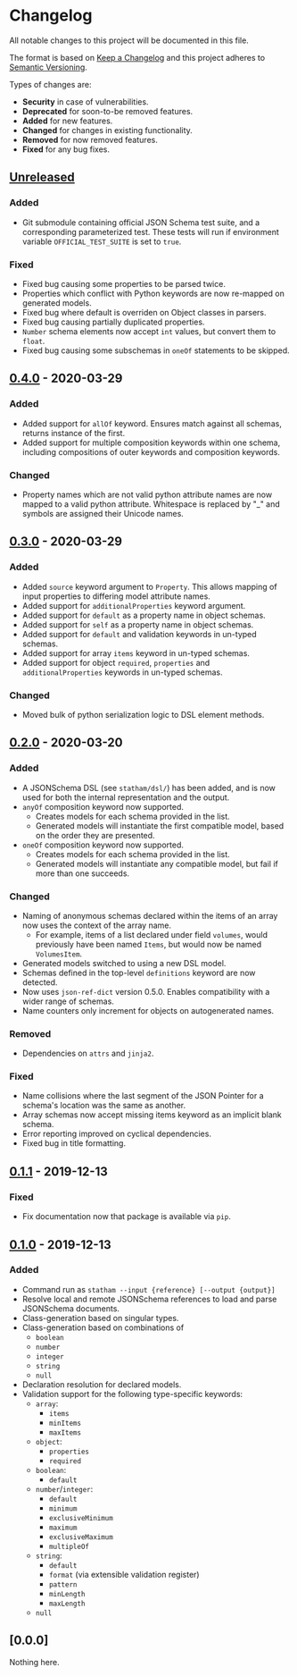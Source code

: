 # Changelog
All notable changes to this project will be documented in this file.

The format is based on [Keep a Changelog] and this project adheres to
[Semantic Versioning].

Types of changes are:
* **Security** in case of vulnerabilities.
* **Deprecated** for soon-to-be removed features.
* **Added** for new features.
* **Changed** for changes in existing functionality.
* **Removed** for now removed features.
* **Fixed** for any bug fixes.

## [Unreleased]
### Added
* Git submodule containing official JSON Schema test suite, and a
  corresponding parameterized test. These tests will run if environment
  variable `OFFICIAL_TEST_SUITE` is set to `true`.

### Fixed
* Fixed bug causing some properties to be parsed twice.
* Properties which conflict with Python keywords are now re-mapped
  on generated models.
* Fixed bug where default is overriden on Object classes in parsers.
* Fixed bug causing partially duplicated properties.
* `Number` schema elements now accept `int` values, but convert them
  to `float`.
* Fixed bug causing some subschemas in `oneOf` statements to be
  skipped.

## [0.4.0] - 2020-03-29
### Added
* Added support for `allOf` keyword. Ensures match against all
  schemas, returns instance of the first.
* Added support for multiple composition keywords within one schema,
  including compositions of outer keywords and composition keywords.

### Changed
* Property names which are not valid python attribute names are now
  mapped to a valid python attribute. Whitespace is replaced by "_"
  and symbols are assigned their Unicode names.

## [0.3.0] - 2020-03-29
### Added
* Added `source` keyword argument to `Property`. This allows mapping
  of input properties to differing model attribute names.
* Added support for `additionalProperties` keyword argument.
* Added support for `default` as a property name in object schemas.
* Added support for `self` as a property name in object schemas.
* Added support for `default` and validation keywords in un-typed
  schemas.
* Added support for array `items` keyword in un-typed schemas.
* Added support for object `required`, `properties` and
  `additionalProperties` keywords in un-typed schemas.

### Changed
* Moved bulk of python serialization logic to DSL element methods.

## [0.2.0] - 2020-03-20
### Added
* A JSONSchema DSL (see `statham/dsl/`) has been added, and is
  now used for both the internal representation and the output.
* `anyOf` composition keyword now supported.
    - Creates models for each schema provided in the list.
    - Generated models will instantiate the first compatible model,
      based on the order they are presented.
* `oneOf` composition keyword now supported.
    - Creates models for each schema provided in the list.
    - Generated models will instantiate any compatible model, but
      fail if more than one succeeds.

### Changed
* Naming of anonymous schemas declared within the items
  of an array now uses the context of the array name.
    - For example, items of a list declared under field `volumes`,
      would previously have been named `Items`, but would now be
      named `VolumesItem`.
* Generated models switched to using a new DSL model.
* Schemas defined in the top-level `definitions` keyword are now
  detected.
* Now uses `json-ref-dict` version 0.5.0. Enables compatibility
  with a wider range of schemas.
* Name counters only increment for objects on autogenerated names.

### Removed
* Dependencies on `attrs` and `jinja2`.

### Fixed
* Name collisions where the last segment of the JSON Pointer for
  a schema's location was the same as another.
* Array schemas now accept missing items keyword as an implicit
  blank schema.
* Error reporting improved on cyclical dependencies.
* Fixed bug in title formatting.

## [0.1.1] - 2019-12-13
### Fixed
* Fix documentation now that package is available via `pip`.

## [0.1.0] - 2019-12-13
### Added
* Command run as `statham --input {reference} [--output {output}]`
* Resolve local and remote JSONSchema references to load and
  parse JSONSchema documents.
* Class-generation based on singular types.
* Class-generation based on combinations of
    - `boolean`
    - `number`
    - `integer`
    - `string`
    - `null`
* Declaration resolution for declared models.
* Validation support for the following type-specific keywords:
    - `array`:
        + `items`
        + `minItems`
        + `maxItems`
    - `object`:
        + `properties`
        + `required`
    - `boolean`:
        + `default`
    - `number`/`integer`:
        + `default`
        + `minimum`
        + `exclusiveMinimum`
        + `maximum`
        + `exclusiveMaximum`
        + `multipleOf`
    - `string`:
        + `default`
        + `format` (via extensible validation register)
        + `pattern`
        + `minLength`
        + `maxLength`
    - `null`


## [0.0.0]
Nothing here.

[Unreleased]: http://github.com/jacksmith15/statham-schema/compare/0.4.0..HEAD
[0.4.0]: http://github.com/jacksmith15/statham-schema/compare/0.3.0..0.4.0
[0.3.0]: http://github.com/jacksmith15/statham-schema/compare/0.2.0..0.3.0
[0.2.0]: http://github.com/jacksmith15/statham-schema/compare/0.1.1..0.2.0
[0.1.1]: http://github.com/jacksmith15/statham-schema/compare/0.1.0..0.1.1
[0.1.0]: http://github.com/jacksmith15/statham-schema/compare/initial..0.1.0

[Keep a Changelog]: http://keepachangelog.com/en/1.0.0/
[Semantic Versioning]: http://semver.org/spec/v2.0.0.html
